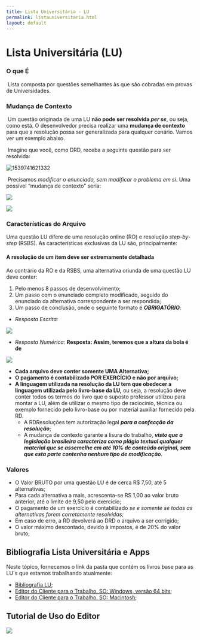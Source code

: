 ```yaml
---
title: Lista Universitária - LU
permalink: listauniversitaria.html
layout: default
---
```


# Lista Universitária (LU)

### O que É

​	Lista composta por questões semelhantes às que são cobradas em provas de Universidades.

### Mudança de Contexto

​	Um questão originada de uma LU **não pode ser resolvida *per se***, ou seja, como está. O desenvolvedor precisa realizar uma **mudança de contexto** para que a resolução possa ser generalizada para qualquer cenário. Vamos ver um exemplo abaixo.

​	Imagine que você, como DRD, receba a seguinte questão para ser resolvida:

![1539741621332](https://image.ibb.co/mr6pqf/1539741621332.png)

​	Precisamos *modificar o enunciado, sem modificar o problema em si*. Uma possível “mudança de contexto” seria:

![](https://image.ibb.co/jqpkgL/image.png)

![](https://image.ibb.co/hBrHT0/image.png)

### Características do Arquivo

Uma questão LU difere de uma resolução online (RO) e resolução *step-by-step* (RSBS). As características exclusivas da LU são, principalmente:

#### **A resolução de um item deve ser extremamente detalhada**
Ao contrário da RO e da RSBS, uma alternativa oriunda de uma questão LU deve conter:
1. Pelo menos 8 passos de desenvolvimento;
2. Um passo com o enunciado completo modificado, seguido do enunciado da alternativa correspondente a ser respondida;
3. Um passo de conclusão, onde o seguinte formato é ***OBRIGATÓRIO***:
* *Resposta Escrita:*

![](https://image.ibb.co/dXgBkA/image.png)

* *Resposta Numérica:*
**Resposta: Assim, teremos que a altura da bola é de**

![](https://image.ibb.co/evnOyV/image.png)

- **Cada arquivo deve conter somente UMA Alternativa;**
- **O pagamento é contabilizado POR EXERCÍCIO e não por arquivo;**
- **A linguagem utilizada na resolução da LU tem que obedecer a linguagem utilizada pelo livro-base da LU,** ou seja, a resolução deve conter todos os termos do livro que o suposto professor utilizou para montar a LU, além de utilizar o mesmo tipo de raciocínio, técnica ou exemplo fornecido pelo livro-base ou por material auxiliar fornecido pela RD.
  - A RDResoluções tem autorização legal ***para a confecção da resolução***;
  - A mudança de contexto garante a lisura do trabalho, ***visto que a legislação brasileira caracteriza como plágio textual qualquer material que se assemelhe em até 10% de conteúdo original, sem que esta parte contenha nenhum tipo de modificação***.

### Valores

- O Valor BRUTO por uma questão LU é de cerca R$ 7,50, até 5 alternativas;
- Para cada alternativa a mais, acrescenta-se RS 1,00 ao valor bruto anterior, até o limite de 9,50 pelo exercício;
- O pagamento de um exercício é contabilizado *se e somente se todas as alternativas forem corretamente resolvidas;*
- Em caso de erro, a RD devolverá ao DRD o arquivo a ser corrigido;
- O valor máximo descontado, devido à impostos, é de 20% do valor bruto;

## Bibliografia Lista Universitária e Apps

Neste tópico, fornecemos o link da pasta que contém os livros base para as LU´s que estamos trabalhando atualmente:

- [Bibliografia LU](https://drive.google.com/folderview?id=1mUkUS5u_UzZ-rxn4uJ94SvfAzyS4jVH8);
- [Editor do Cliente para o Trabalho. SO: Windows, versão 64 bits](https://drive.google.com/a/rdresolucoes.com/file/d/1yOo_yu_aFDAZIyWQ4APntR8WpqyrjpxY/view?usp=drivesdk);
- [Editor do Cliente para o Trabalho. SO: Macintosh](https://drive.google.com/a/rdresolucoes.com/file/d/1yOekGq94majZ439Oj3ucKd0_-lkWCxQH/view?usp=drivesdk);



## Tutorial de Uso do Editor

![](https://image.ibb.co/daVprL/Manual-Editor-de-Texto-Estudar-com-Voc.png)

